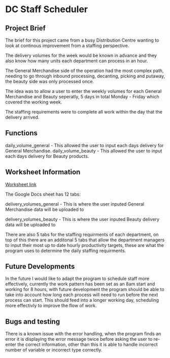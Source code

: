 # DC Staff Scheduler

## Project Brief
The brief for this project came from a busy Distribution Centre wanting to look at continous improvement from a staffing perspective. 

The delivery volumes for the week would be known in advance and they also know how many units each department can process in an hour.

The General Merchandise side of the operation had the most complex path, needing to go through inbound processing, decanting, picking and putaway, the beauty side was only processed once.

The idea was to allow a user to enter the weekly volumes for each General Merchandise and Beauty seperatly, 5 days in total Monday - Friday which covered the working week.

The staffing requirements were to complete all work within the day that the delivery arrived.

## Functions

daily_volume_general - This allowed the user to input each days delivery for General Merchandise.
daily_volume_beauty - This allowed the user to input each days delivery for Beauty products.



## Worksheet Information

[Worksheet link](https://docs.google.com/spreadsheets/d/1VbqBGZ6_eDtFS35rRN_9dYAKmh-yTLNb64U_x0tdLK4/edit?usp=sharing)


The Google Docs sheet has 12 tabs:

delivery_volumes_general - This is where the user inputed General Merchandise data will be uploaded to 

delivery_volumes_beauty - This is where the user inputed Beauty delivery data will be uploaded to

There are also 5 tabs for the staffing requirments of each department, on top of this there are an additonal 5 tabs that allow the department managers to input their most up to date hourly productivity targets, these are what the program uses to determine the daily staffing requirments.



## Future Developments

In the future I would like to adapt the program to schedule staff more effectively, currently the work pattern has been set as an 8am start and working for 8 hours, with future development the program should be able to take into account how long each process will need to run before the next process can start. This should feed into a longer working day, scheduling more effectivly to improve the flow of work.

## Bugs and testing

There is a known issue with the error handling, when the program finds an error it is displaying the error message twice before asking the user to re-enter the correct information, other than this it is able to handle incorrect number of variable or incorrect type correctly.







